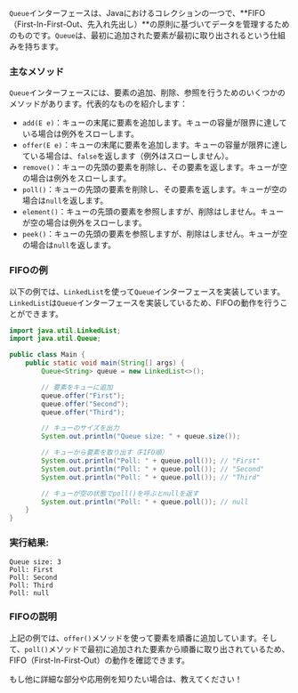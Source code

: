 `Queue`インターフェースは、Javaにおけるコレクションの一つで、**FIFO（First-In-First-Out、先入れ先出し）**の原則に基づいてデータを管理するためのものです。`Queue`は、最初に追加された要素が最初に取り出されるという仕組みを持ちます。

### 主なメソッド
`Queue`インターフェースには、要素の追加、削除、参照を行うためのいくつかのメソッドがあります。代表的なものを紹介します：

- `add(E e)`：キューの末尾に要素を追加します。キューの容量が限界に達している場合は例外をスローします。
- `offer(E e)`：キューの末尾に要素を追加します。キューの容量が限界に達している場合は、`false`を返します（例外はスローしません）。
- `remove()`：キューの先頭の要素を削除し、その要素を返します。キューが空の場合は例外をスローします。
- `poll()`：キューの先頭の要素を削除し、その要素を返します。キューが空の場合は`null`を返します。
- `element()`：キューの先頭の要素を参照しますが、削除はしません。キューが空の場合は例外をスローします。
- `peek()`：キューの先頭の要素を参照しますが、削除はしません。キューが空の場合は`null`を返します。

### FIFOの例
以下の例では、`LinkedList`を使って`Queue`インターフェースを実装しています。`LinkedList`は`Queue`インターフェースを実装しているため、FIFOの動作を行うことができます。

```java
import java.util.LinkedList;
import java.util.Queue;

public class Main {
    public static void main(String[] args) {
        Queue<String> queue = new LinkedList<>();

        // 要素をキューに追加
        queue.offer("First");
        queue.offer("Second");
        queue.offer("Third");

        // キューのサイズを出力
        System.out.println("Queue size: " + queue.size());

        // キューから要素を取り出す（FIFO順）
        System.out.println("Poll: " + queue.poll()); // "First"
        System.out.println("Poll: " + queue.poll()); // "Second"
        System.out.println("Poll: " + queue.poll()); // "Third"

        // キューが空の状態でpoll()を呼ぶとnullを返す
        System.out.println("Poll: " + queue.poll()); // null
    }
}
```

### 実行結果:
```
Queue size: 3
Poll: First
Poll: Second
Poll: Third
Poll: null
```

### FIFOの説明
上記の例では、`offer()`メソッドを使って要素を順番に追加しています。そして、`poll()`メソッドで最初に追加された要素から順番に取り出されているため、FIFO（First-In-First-Out）の動作を確認できます。

もし他に詳細な部分や応用例を知りたい場合は、教えてください！
